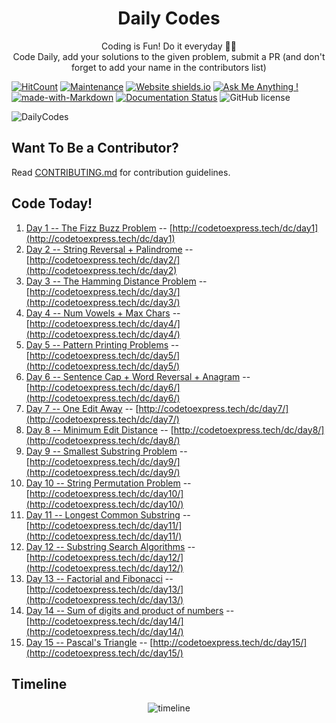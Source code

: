 <h1 align="center">
  Daily Codes
</h1>
<p align="center">
  Coding is Fun! Do it everyday 💯💯
  <br />
  Code Daily, add your solutions to the given problem, submit a PR (and don't forget to add your name in the contributors list)
</p>

[![HitCount](http://hits.dwyl.io/CodeToExpress/dailycodebase.svg)](http://hits.dwyl.io/CodeToExpress/dailycodebase) [![Maintenance](https://img.shields.io/badge/Maintained%3F-yes-green.svg)](https://GitHub.com/CodeToExpress/dailycodebase/commit-activity) [![Website shields.io](https://img.shields.io/website-up-down-green-red/http/shields.io.svg)](http://codetoexpress.tech/dailycodebase) [![Ask Me Anything !](https://img.shields.io/badge/Ask%20me-anything-1abc9c.svg)](http://madhavbahl.tech/contact/) [![made-with-Markdown](https://img.shields.io/badge/Made%20with-Markdown-1f425f.svg)](http://commonmark.org) [![Documentation Status](https://readthedocs.org/projects/ansicolortags/badge/?version=latest)](http://ansicolortags.readthedocs.io/?badge=latest) ![GitHub license](https://img.shields.io/github/license/CodeToExpress/dailycodebase.svg)

![DailyCodes](./cover-img.png)

## Want To Be a Contributor?

Read [CONTRIBUTING.md](./CONTRIBUTING.md) for contribution guidelines.

## Code Today!

1. [Day 1 -- The Fizz Buzz Problem](./Day1/) -- [http://codetoexpress.tech/dc/day1](http://codetoexpress.tech/dc/day1)
2. [Day 2 -- String Reversal + Palindrome](./Day2/) -- [http://codetoexpress.tech/dc/day2/](http://codetoexpress.tech/dc/day2)
3. [Day 3 -- The Hamming Distance Problem](./Day3/) -- [http://codetoexpress.tech/dc/day3/](http://codetoexpress.tech/dc/day3/)
4. [Day 4 -- Num Vowels + Max Chars](./day4/) -- [http://codetoexpress.tech/dc/day4/](http://codetoexpress.tech/dc/day4/)
5. [Day 5 -- Pattern Printing Problems](./day5/) -- [http://codetoexpress.tech/dc/day5/](http://codetoexpress.tech/dc/day5/)
6. [Day 6 -- Sentence Cap + Word Reversal + Anagram](./day6/) -- [http://codetoexpress.tech/dc/day6/](http://codetoexpress.tech/dc/day6/)
7. [Day 7 -- One Edit Away](./day7/) -- [http://codetoexpress.tech/dc/day7/](http://codetoexpress.tech/dc/day7/)
8. [Day 8 -- Minimum Edit Distance](./day8/) -- [http://codetoexpress.tech/dc/day8/](http://codetoexpress.tech/dc/day8/)
9. [Day 9 -- Smallest Substring Problem](./day9/) -- [http://codetoexpress.tech/dc/day9/](http://codetoexpress.tech/dc/day9/)
10. [Day 10 -- String Permutation Problem](./day10/) -- [http://codetoexpress.tech/dc/day10/](http://codetoexpress.tech/dc/day10/)
11. [Day 11 -- Longest Common Substring](./day11/) -- [http://codetoexpress.tech/dc/day11/](http://codetoexpress.tech/dc/day11/)
12. [Day 12 -- Substring Search Algorithms](./day12/) -- [http://codetoexpress.tech/dc/day12/](http://codetoexpress.tech/dc/day12/)
13. [Day 13 -- Factorial and Fibonacci](./day13/) -- [http://codetoexpress.tech/dc/day13/](http://codetoexpress.tech/dc/day13/)
14. [Day 14 -- Sum of digits and product of numbers](./day14) -- [http://codetoexpress.tech/dc/day14/](http://codetoexpress.tech/dc/day14/)
15. [Day 15 -- Pascal's Triangle](./day15) -- [http://codetoexpress.tech/dc/day15/](http://codetoexpress.tech/dc/day15/)

## Timeline

<p align="center">
  <img src="./timeline.png" alt="timeline">
</p>